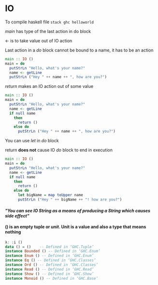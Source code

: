 # IO

To compile haskell file `stack ghc helloworld`

*main* has type of the last action in do block

<- is to take value out of IO action

Last action in a *do* block cannot be bound to a name, it has to be an action

```haskell
main :: IO ()
main = do
  putStrLn "Hello, what's your name?"
  name <- getLine
  putStrLn ("Hey " ++ name ++ ", how are you?")
```

*return* makes an IO action out of some value

```haskell
main :: IO ()
main = do
  putStrLn "Hello, what's your name?"
  name <- getLine
  if null name
    then
      return ()
    else do
      putStrLn ("Hey " ++ name ++ ", how are you?")
```

You can use *let* in *do* block

return **does not** cause IO *do* block to end in execution

```haskell
main :: IO ()
main = do
  putStrLn "Hello, what's your name?"
  name <- getLine
  if null name
    then
      return ()
    else do
      let bigName = map toUpper name
      putStrLn ("Hey " ++ bigName ++ "! how are you?")
```

#### *"You can see IO String as a means of producing a String which causes side effect"*

#### () is an empty tuple or *unit*. Unit is a value and also a type that means nothing
```haskell
λ: :i ()
data () = ()    -- Defined in ‘GHC.Tuple’
instance Bounded () -- Defined in ‘GHC.Enum’
instance Enum () -- Defined in ‘GHC.Enum’
instance Eq () -- Defined in ‘GHC.Classes’
instance Ord () -- Defined in ‘GHC.Classes’
instance Read () -- Defined in ‘GHC.Read’
instance Show () -- Defined in ‘GHC.Show’
instance Monoid () -- Defined in ‘GHC.Base’
```
